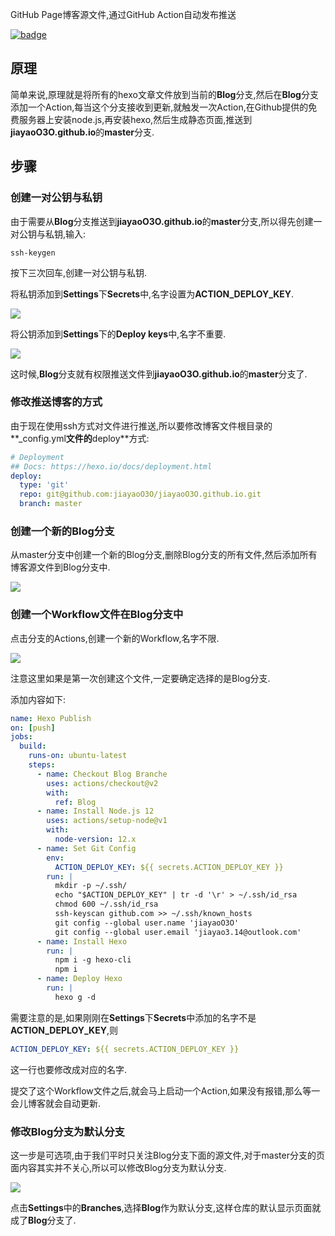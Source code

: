 GitHub Page博客源文件,通过GitHub Action自动发布推送

[![badge](https://github.com/jiayaoO3O/jiayaoO3O.github.io/workflows/Hexo%20Publish/badge.svg)](https://github.com/jiayaoO3O/jiayaoO3O.github.io/actions)

## 原理

简单来说,原理就是将所有的hexo文章文件放到当前的**Blog**分支,然后在**Blog**分支添加一个Action,每当这个分支接收到更新,就触发一次Action,在Github提供的免费服务器上安装node.js,再安装hexo,然后生成静态页面,推送到**jiayaoO3O.github.io**的**master**分支.

## 步骤

### 创建一对公钥与私钥

由于需要从**Blog**分支推送到**jiayaoO3O.github.io**的**master**分支,所以得先创建一对公钥与私钥,输入:

```shell
ssh-keygen
```

按下三次回车,创建一对公钥与私钥.

将私钥添加到**Settings**下**Secrets**中,名字设置为**ACTION_DEPLOY_KEY**.

![](https://i.loli.net/2019/12/23/JCNwPQUGt1RdmiA.png)

将公钥添加到**Settings**下的**Deploy keys**中,名字不重要.

![](https://i.loli.net/2019/12/23/mC6ZlP3zTcw9IJ5.png)

这时候,**Blog**分支就有权限推送文件到**jiayaoO3O.github.io**的**master**分支了.

### 修改推送博客的方式

由于现在使用ssh方式对文件进行推送,所以要修改博客文件根目录的**_config.yml**文件的**deploy**方式:

```yaml
# Deployment
## Docs: https://hexo.io/docs/deployment.html
deploy:
  type: 'git'
  repo: git@github.com:jiayaoO3O/jiayaoO3O.github.io.git
  branch: master
```

### 创建一个新的Blog分支

从master分支中创建一个新的Blog分支,删除Blog分支的所有文件,然后添加所有博客源文件到Blog分支中.

![](https://i.loli.net/2019/12/23/wduqPtUkmf45pMg.png)

### 创建一个Workflow文件在Blog分支中

点击分支的Actions,创建一个新的Workflow,名字不限.

![](https://i.loli.net/2019/12/23/DB7OtP46osfu2ca.png)

注意这里如果是第一次创建这个文件,一定要确定选择的是Blog分支.

添加内容如下:

```yaml
name: Hexo Publish
on: [push]
jobs:
  build:
    runs-on: ubuntu-latest
    steps:
      - name: Checkout Blog Branche
        uses: actions/checkout@v2
        with: 
          ref: Blog
      - name: Install Node.js 12
        uses: actions/setup-node@v1
        with:
          node-version: 12.x
      - name: Set Git Config
        env:
          ACTION_DEPLOY_KEY: ${{ secrets.ACTION_DEPLOY_KEY }}
        run: |
          mkdir -p ~/.ssh/
          echo "$ACTION_DEPLOY_KEY" | tr -d '\r' > ~/.ssh/id_rsa
          chmod 600 ~/.ssh/id_rsa
          ssh-keyscan github.com >> ~/.ssh/known_hosts
          git config --global user.name 'jiayaoO3O'
          git config --global user.email 'jiayao3.14@outlook.com'
      - name: Install Hexo
        run: |
          npm i -g hexo-cli 
          npm i
      - name: Deploy Hexo
        run: |
          hexo g -d
```

需要注意的是,如果刚刚在**Settings**下**Secrets**中添加的名字不是**ACTION_DEPLOY_KEY**,则

```yaml
ACTION_DEPLOY_KEY: ${{ secrets.ACTION_DEPLOY_KEY }}
```

这一行也要修改成对应的名字.

提交了这个Workflow文件之后,就会马上启动一个Action,如果没有报错,那么等一会儿博客就会自动更新.

### 修改Blog分支为默认分支

这一步是可选项,由于我们平时只关注Blog分支下面的源文件,对于master分支的页面内容其实并不关心,所以可以修改Blog分支为默认分支.

![](https://i.loli.net/2019/12/23/7lrVEMjIL64hQdq.png)

点击**Settings**中的**Branches**,选择**Blog**作为默认分支,这样仓库的默认显示页面就成了**Blog**分支了.
